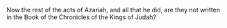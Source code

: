 Now the rest of the acts of Azariah, and all that he did, are they not written in the Book of the Chronicles of the Kings of Judah?
